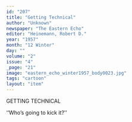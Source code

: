 ```yaml
---
id: "207"
title: "Getting Technical"
author: "Unknown"
newspaper: "The Eastern Echo"
editor: "Heinemann, Robert D."
year: "1957"
month: "12 Winter"
day: ""
volume: "2"
issue: "4"
_page: "21"
image: "eastern_echo_winter1957_body0023.jpg"
tags: "cartoon"
layout: "item"
---
```

GETTING TECHNICAL

‘‘Who’s going to kick it?’’
